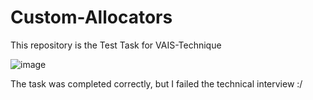 # Custom-Allocators
This repository is the Test Task for VAIS-Technique

![image](https://github.com/alekseyProsk/Custom-Allocators/assets/67463572/b91f6265-5f0b-411b-9b3f-2a9137d113c1)

The task  was completed correctly, but I failed the technical interview :/
